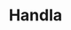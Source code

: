 ---
title: Handla
layout: layouts/article.liquid
permalink: /ja/international-students/shopping.html
tags: international-students
sideNavOrder: 4
---